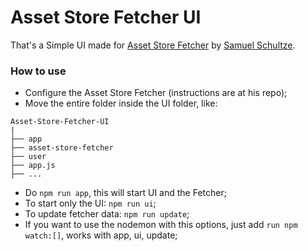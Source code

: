 # Asset Store Fetcher UI

That's a Simple UI made for [Asset Store Fetcher](https://github.com/MukaSchultze/asset-store-fetcher/) by [Samuel Schultze](https://github.com/MukaSchultze/).

### How to use

- Configure the Asset Store Fetcher (instructions are at his repo);
- Move the entire folder inside the UI folder, like:

```.
Asset-Store-Fetcher-UI
|
├── app
├── asset-store-fetcher
├── user
├── app.js
├── ...
```

- Do ```npm run app```, this will start UI and the Fetcher;
- To start only the UI: ```npm run ui```;
- To update fetcher data: ```npm run update```;
- If you want to use the nodemon with this options, just add ```run npm watch:[]```, works with app, ui, update;
